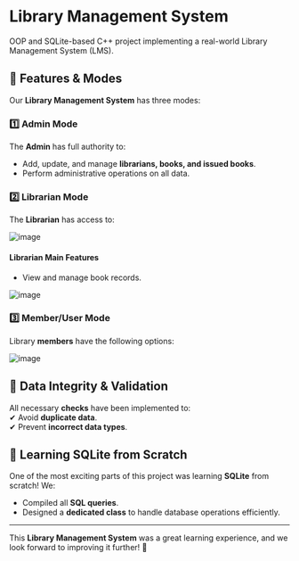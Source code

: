 

# Library Management System  
OOP and SQLite-based C++ project implementing a real-world Library Management System (LMS).  

## 🔹 Features & Modes  
Our **Library Management System** has three modes:  

### **1️⃣ Admin Mode**  
The **Admin** has full authority to:  
- Add, update, and manage **librarians, books, and issued books**.  
- Perform administrative operations on all data.  

### **2️⃣ Librarian Mode**  
The **Librarian** has access to:  

![image](https://github.com/user-attachments/assets/daa75ec7-9afe-4a79-bbed-4466bed753e9)  

#### **Librarian Main Features**  
- View and manage book records.  

![image](https://github.com/user-attachments/assets/8533c019-5849-4443-a24d-381b9a6d9bef)  

### **3️⃣ Member/User Mode**  
Library **members** have the following options:  

![image](https://github.com/user-attachments/assets/af46242d-b017-46cb-8c60-2e362586b3d4)  

## 🔹 Data Integrity & Validation  
All necessary **checks** have been implemented to:  
✔ Avoid **duplicate data**.  
✔ Prevent **incorrect data types**.  

## 🔹 Learning SQLite from Scratch  
One of the most exciting parts of this project was learning **SQLite** from scratch! We:  
- Compiled all **SQL queries**.  
- Designed a **dedicated class** to handle database operations efficiently.  

---

This **Library Management System** was a great learning experience, and we look forward to improving it further! 🚀  

